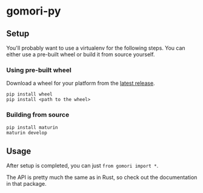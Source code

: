 # gomori-py

## Setup

You'll probably want to use a virtualenv for the following steps. You can either use a pre-built wheel or build it from source yourself.

### Using pre-built wheel

Download a wheel for your platform from the [latest release](https://github.com/nnmm/gomori/releases).

```
pip install wheel
pip install <path to the wheel>
```

### Building from source

```
pip install maturin
maturin develop
```

## Usage

After setup is completed, you can just `from gomori import *`.

The API is pretty much the same as in Rust, so check out the documentation in that package.